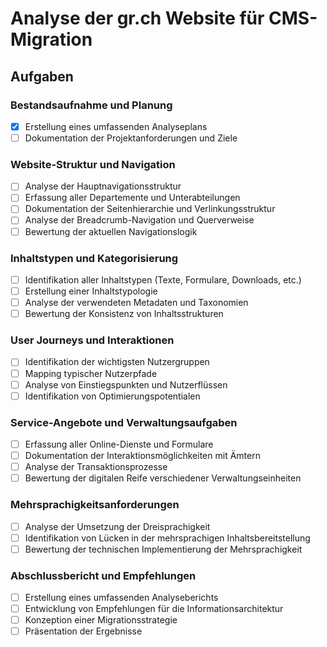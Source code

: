 # Analyse der gr.ch Website für CMS-Migration

## Aufgaben

### Bestandsaufnahme und Planung
- [x] Erstellung eines umfassenden Analyseplans
- [ ] Dokumentation der Projektanforderungen und Ziele

### Website-Struktur und Navigation
- [ ] Analyse der Hauptnavigationsstruktur
- [ ] Erfassung aller Departemente und Unterabteilungen
- [ ] Dokumentation der Seitenhierarchie und Verlinkungsstruktur
- [ ] Analyse der Breadcrumb-Navigation und Querverweise
- [ ] Bewertung der aktuellen Navigationslogik

### Inhaltstypen und Kategorisierung
- [ ] Identifikation aller Inhaltstypen (Texte, Formulare, Downloads, etc.)
- [ ] Erstellung einer Inhaltstypologie
- [ ] Analyse der verwendeten Metadaten und Taxonomien
- [ ] Bewertung der Konsistenz von Inhaltsstrukturen

### User Journeys und Interaktionen
- [ ] Identifikation der wichtigsten Nutzergruppen
- [ ] Mapping typischer Nutzerpfade
- [ ] Analyse von Einstiegspunkten und Nutzerflüssen
- [ ] Identifikation von Optimierungspotentialen

### Service-Angebote und Verwaltungsaufgaben
- [ ] Erfassung aller Online-Dienste und Formulare
- [ ] Dokumentation der Interaktionsmöglichkeiten mit Ämtern
- [ ] Analyse der Transaktionsprozesse
- [ ] Bewertung der digitalen Reife verschiedener Verwaltungseinheiten

### Mehrsprachigkeitsanforderungen
- [ ] Analyse der Umsetzung der Dreisprachigkeit
- [ ] Identifikation von Lücken in der mehrsprachigen Inhaltsbereitstellung
- [ ] Bewertung der technischen Implementierung der Mehrsprachigkeit

### Abschlussbericht und Empfehlungen
- [ ] Erstellung eines umfassenden Analyseberichts
- [ ] Entwicklung von Empfehlungen für die Informationsarchitektur
- [ ] Konzeption einer Migrationsstrategie
- [ ] Präsentation der Ergebnisse
